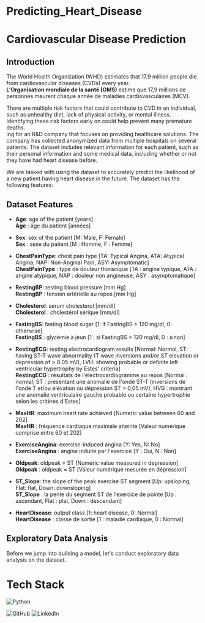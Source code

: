 # Predicting_Heart_Disease
 
 # Cardiovascular Disease Prediction

## Introduction

The World Health Organization (WHO) estimates that 17.9 million people die from cardiovascular diseases (CVDs) every year.  
**L'Organisation mondiale de la santé (OMS)** estime que 17,9 millions de personnes meurent chaque année de maladies cardiovasculaires (MCV).

There are multiple risk factors that could contribute to CVD in an individual, such as unhealthy diet, lack of physical activity, or mental illness. Identifying these risk factors early on could help prevent many premature deaths.  
 ing for an R&D company that focuses on providing healthcare solutions. The company has collected anonymized data from multiple hospitals on several patients. The dataset includes relevant information for each patient, such as their personal information and some medical data, including whether or not they have had heart disease before.  
 

We are tasked with using the dataset to accurately predict the likelihood of a new patient having heart disease in the future. The dataset has the following features:  
 

## Dataset Features

- **Age**: age of the patient [years]  
  **Age** : âge du patient [années]
  
- **Sex**: sex of the patient [M: Male, F: Female]  
  **Sex** : sexe du patient [M : Homme, F : Femme]
  
- **ChestPainType**: chest pain type [TA: Typical Angina, ATA: Atypical Angina, NAP: Non-Anginal Pain, ASY: Asymptomatic]  
  **ChestPainType** : type de douleur thoracique [TA : angine typique, ATA : angine atypique, NAP : douleur non angineuse, ASY : asymptomatique]
  
- **RestingBP**: resting blood pressure [mm Hg]  
  **RestingBP** : tension artérielle au repos [mm Hg]
  
- **Cholesterol**: serum cholesterol [mm/dl]  
  **Cholesterol** : cholestérol sérique [mm/dl]
  
- **FastingBS**: fasting blood sugar [1: if FastingBS > 120 mg/dl, 0: otherwise]  
  **FastingBS** : glycémie à jeun [1 : si FastingBS > 120 mg/dl, 0 : sinon]
  
- **RestingECG**: resting electrocardiogram results [Normal: Normal, ST: having ST-T wave abnormality (T wave inversions and/or ST elevation or depression of > 0.05 mV), LVH: showing probable or definite left ventricular hypertrophy by Estes' criteria]  
  **RestingECG** : résultats de l'électrocardiogramme au repos [Normal : normal, ST : présentant une anomalie de l'onde ST-T (inversions de l'onde T et/ou élévation ou dépression ST > 0,05 mV), HVG : montrant une anomalie ventriculaire gauche probable ou certaine hypertrophie selon les critères d'Estes]
  
- **MaxHR**: maximum heart rate achieved [Numeric value between 60 and 202]  
  **MaxHR** : fréquence cardiaque maximale atteinte [Valeur numérique comprise entre 60 et 202]
  
- **ExerciseAngina**: exercise-induced angina [Y: Yes, N: No]  
  **ExerciseAngina** : angine induite par l'exercice [Y : Oui, N : Non]
  
- **Oldpeak**: oldpeak = ST [Numeric value measured in depression]  
  **Oldpeak** : oldpeak = ST [Valeur numérique mesurée en dépression]
  
- **ST_Slope**: the slope of the peak exercise ST segment [Up: upsloping, Flat: flat, Down: downsloping]  
  **ST_Slope** : la pente du segment ST de l'exercice de pointe [Up : ascendant, Flat : plat, Down : descendant]
  
- **HeartDisease**: output class [1: heart disease, 0: Normal]  
  **HeartDisease** : classe de sortie [1 : maladie cardiaque, 0 : Normal]

## Exploratory Data Analysis

Before we jump into building a model, let's conduct exploratory data analysis on the dataset.  
 # Tech Stack
![Python](https://img.shields.io/badge/python-3670A0?logo=python&logoColor=ffdd54&style=for-the-badge)
 
![GitHub](https://img.shields.io/badge/github-%23121011.svg?logo=github&logoColor=white&style=for-the-badge)
![LinkedIn](https://img.shields.io/badge/linkedin-%230077B5.svg?logo=linkedin&logoColor=white&style=for-the-badge)
 
 
